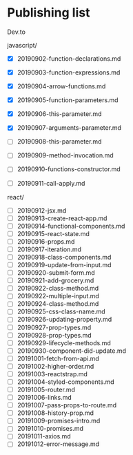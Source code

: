 # Publishing list

Dev.to

javascript/

- [x] 20190902-function-declarations.md
- [x] 20190903-function-expressions.md
- [x] 20190904-arrow-functions.md
- [x] 20190905-function-parameters.md
- [x] 20190906-this-parameter.md
- [x] 20190907-arguments-parameter.md
- [ ] 20190908-this-parameter.md
- [ ] 20190909-method-invocation.md
- [ ] 20190910-functions-constructor.md
- [ ] 20190911-call-apply.md


react/

- [ ] 20190912-jsx.md
- [ ] 20190913-create-react-app.md
- [ ] 20190914-functional-components.md
- [ ] 20190915-react-state.md
- [ ] 20190916-props.md
- [ ] 20190917-iteration.md
- [ ] 20190918-class-components.md
- [ ] 20190919-update-from-input.md
- [ ] 20190920-submit-form.md
- [ ] 20190921-add-grocery.md
- [ ] 20190922-class-method.md
- [ ] 20190922-multiple-input.md
- [ ] 20190924-class-method.md
- [ ] 20190925-css-class-name.md
- [ ] 20190926-updating-property.md
- [ ] 20190927-prop-types.md
- [ ] 20190928-prop-types.md
- [ ] 20190929-lifecycle-methods.md
- [ ] 20190930-component-did-update.md
- [ ] 20191001-fetch-from-api.md
- [ ] 20191002-higher-order.md
- [ ] 20191003-reactstrap.md
- [ ] 20191004-styled-components.md
- [ ] 20191005-router.md
- [ ] 20191006-links.md
- [ ] 20191007-pass-props-to-route.md
- [ ] 20191008-history-prop.md
- [ ] 20191009-promises-intro.md
- [ ] 20191010-promises.md
- [ ] 20191011-axios.md
- [ ] 20191012-error-message.md
